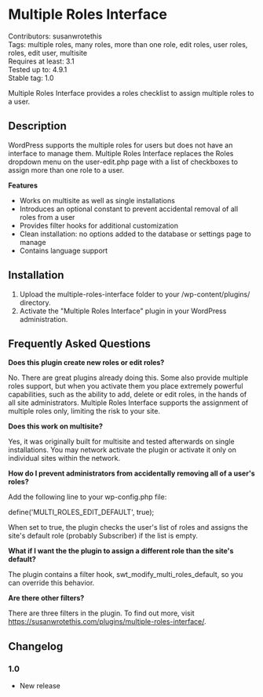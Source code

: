 # Multiple Roles Interface

Contributors: susanwrotethis  
Tags: multiple roles, many roles, more than one role, edit roles, user roles, roles, edit user, multisite  
Requires at least: 3.1  
Tested up to: 4.9.1  
Stable tag: 1.0  

Multiple Roles Interface provides a roles checklist to assign multiple roles to a user.

## Description
WordPress supports the multiple roles for users but does not have an interface to manage them. Multiple Roles Interface replaces the Roles dropdown menu on the user-edit.php page with a list of checkboxes to assign more than one role to a user.

**Features**

* Works on multisite as well as single installations
* Introduces an optional constant to prevent accidental removal of all roles from a user
* Provides filter hooks for additional customization
* Clean installation: no options added to the database or settings page to manage
* Contains language support

## Installation

1. Upload the multiple-roles-interface folder to your /wp-content/plugins/ directory.
2. Activate the "Multiple Roles Interface" plugin in your WordPress administration.

## Frequently Asked Questions

**Does this plugin create new roles or edit roles?**

No. There are great plugins already doing this. Some also provide multiple roles support, but when you activate them you place extremely powerful capabilities, such as the ability to add, delete or edit roles, in the hands of all site administrators. Multiple Roles Interface supports the assignment of multiple roles only, limiting the risk to your site. 

**Does this work on multisite?**

Yes, it was originally built for multisite and tested afterwards on single installations. You may network activate the plugin or activate it only on individual sites within the network.

**How do I prevent administrators from accidentally removing all of a user's roles?**

Add the following line to your wp-config.php file:

define('MULTI_ROLES_EDIT_DEFAULT', true);

When set to true, the plugin checks the user's list of roles and assigns the site's default role (probably Subscriber) if the list is empty.

**What if I want the the plugin to assign a different role than the site's default?**

The plugin contains a filter hook, swt_modify_multi_roles_default, so you can override this behavior.

**Are there other filters?**

There are three filters in the plugin. To find out more, visit https://susanwrotethis.com/plugins/multiple-roles-interface/.

## Changelog

### 1.0
* New release
